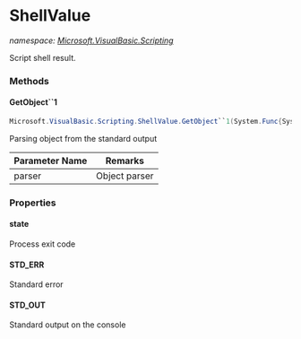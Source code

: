 ﻿# ShellValue
_namespace: <a href="#" onClick="load('/docs/Microsoft.VisualBasic.Scripting/index.md')">Microsoft.VisualBasic.Scripting</a>_

Script shell result.



### Methods

#### GetObject``1
```csharp
Microsoft.VisualBasic.Scripting.ShellValue.GetObject``1(System.Func{System.String,``0})
```
Parsing object from the standard output

|Parameter Name|Remarks|
|--------------|-------|
|parser|Object parser|



### Properties

#### state
Process exit code
#### STD_ERR
Standard error
#### STD_OUT
Standard output on the console

